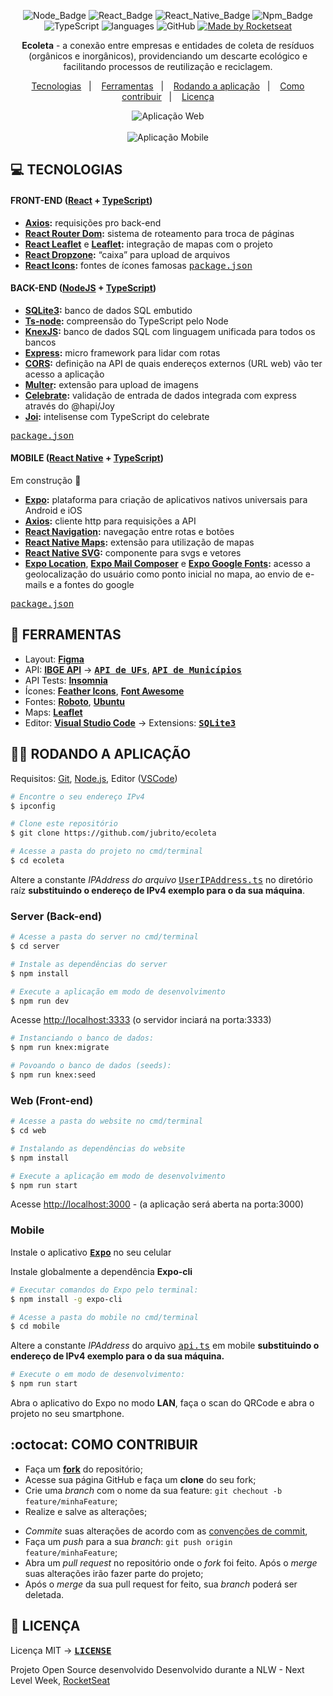 <div align="center">

![Node_Badge](https://img.shields.io/badge/node-12.18.1-brightgreen)  ![React_Badge](https://img.shields.io/badge/web-react-ff69b4)  ![React_Native_Badge](https://img.shields.io/badge/mobile-react%20native-blueviolet)  ![Npm_Badge](https://img.shields.io/badge/npm-6.14.5-red)  ![TypeScript](https://img.shields.io/badge/%3C%2F%3E-typescript-blue)  ![languages](https://img.shields.io/badge/languages-4-9cf)  ![GitHub](https://img.shields.io/github/license/x0n4d0/ecoleta)  <a href="https://rocketseat.com.br">
    <img alt="Made by Rocketseat" src="https://img.shields.io/badge/made%20by-Rocketseat-%237519C1">
  </a>

</div>

<p align="center">
<strong>Ecoleta</strong> - a conexão entre empresas e entidades de coleta de resíduos (orgânicos e inorgânicos), providenciando um descarte ecológico e facilitando processos de reutilização e reciclagem. 
</p>

<p align="center">
  <a href="#computer-tecnologias">Tecnologias</a>&nbsp;&nbsp;&nbsp;|&nbsp;&nbsp;&nbsp;
  <a href="#hammer-ferramentas">Ferramentas</a>&nbsp;&nbsp;&nbsp;|&nbsp;&nbsp;&nbsp;
  <a href="#woman_technologist-rodando-a-aplica%C3%A7%C3%A3o">Rodando a aplicação</a>&nbsp;&nbsp;&nbsp;|&nbsp;&nbsp;&nbsp;
  <a href="#octocat-como-contribuir">Como contribuir</a>&nbsp;&nbsp;&nbsp;|&nbsp;&nbsp;&nbsp;
  <a href="#page_facing_up-licença">Licença</a>
</p>

<div align="center">
  <img alt="Aplicação Web" src="./ecoleta-web.gif">
  </br></br>
  <img alt="Aplicação Mobile" src="./ecoleta-mobile.gif">
</div>

## **:computer: TECNOLOGIAS**

#### **FRONT-END** ([React](https://pt-br.reactjs.org/) + [TypeScript](https://www.typescriptlang.org/))

  - **[Axios](https://github.com/axios/axios):** requisições pro back-end
  - **[React Router Dom](https://github.com/ReactTraining/react-router/tree/master/packages/react-router-dom):** sistema de roteamento para troca de páginas
  - **[React Leaflet](https://react-leaflet.js.org/en/)** e **[Leaflet](https://react-leaflet.js.org/en/):** integração de mapas com o projeto
  - **[React Dropzone](https://github.com/react-dropzone/react-dropzone):** “caixa” para upload de arquivos
  - **[React Icons](https://react-icons.github.io/react-icons/):** fontes de ícones famosas
   <kbd>[package.json](./web/package.json)</kbd>


#### **BACK-END** ([NodeJS](https://nodejs.org/en/) + [TypeScript](https://www.typescriptlang.org/))

  - **[SQLite3](https://github.com/mapbox/node-sqlite3):** banco de dados SQL embutido
  - **[Ts-node](https://github.com/TypeStrong/ts-node):** compreensão do TypeScript pelo Node
  - **[KnexJS](http://knexjs.org/):** banco de dados SQL com linguagem unificada para todos os bancos
  - **[Express](https://expressjs.com/):** micro framework para lidar com rotas
  - **[CORS](https://expressjs.com/en/resources/middleware/cors.html):** definição na API de quais endereços externos (URL web) vão ter acesso a aplicação
  - **[Multer](https://github.com/expressjs/multer):** extensão para upload de imagens
  - **[Celebrate](https://github.com/arb/celebrate):** validação de entrada de dados integrada com express através do @hapi/Joy 
  - **[Joi](https://github.com/hapijs/joi):** intelisense com TypeScript do celebrate

  <kbd>[package.json](./server/package.json)</kbd>

#### **MOBILE** ([React Native](https://reactnative.dev/) + [TypeScript](https://www.typescriptlang.org/))

Em construção :rocket:
  - **[Expo](https://expo.io/):** plataforma para criação de aplicativos nativos universais para Android e iOS
  - **[Axios](https://github.com/axios/axios):** cliente http para requisições a API
  - **[React Navigation](https://reactnavigation.org/):** navegação entre rotas e botões
  - **[React Native Maps](https://github.com/react-native-community/react-native-maps):** extensão para utilização de mapas
  - **[React Native SVG](https://github.com/react-native-community/react-native-svg):** componente para svgs e vetores
  - **[Expo Location](https://docs.expo.io/versions/latest/sdk/location/)**, **[Expo Mail Composer](https://docs.expo.io/versions/latest/sdk/mail-composer/)** e **[Expo Google Fonts](https://github.com/expo/google-fonts):** acesso a geolocalização do usuário como ponto inicial no mapa, ao envio de e-mails e a fontes do google

  <kbd>[package.json](./mobile/package.json)</kbd>


## **:hammer: FERRAMENTAS**

- Layout: **[Figma](https://www.figma.com/file/9TlOcj6l7D05fZhU12xWT3/Ecoleta-(Booster))**
- API: **[IBGE API](https://servicodados.ibge.gov.br/api/docs/localidades?versao=1)** &rarr; **<kbd>[API de UFs](https://servicodados.ibge.gov.br/api/docs/localidades?versao=1#api-UFs-estadosGet)</kbd>**, **<kbd>[API de Municípios](https://servicodados.ibge.gov.br/api/docs/localidades?versao=1#api-Municipios-estadosUFMunicipiosGet)</kbd>** 
- API Tests: **[Insomnia](https://insomnia.rest/)**
- Ícones: **[Feather Icons](https://feathericons.com/)**, **[Font Awesome](https://fontawesome.com/)**
- Fontes: **[Roboto](https://fonts.google.com/specimen/Roboto)**, **[Ubuntu](https://fonts.google.com/specimen/Ubuntu)**
- Maps: **[Leaflet](https://react-leaflet.js.org/en/)**
- Editor: **[Visual Studio Code](https://code.visualstudio.com/)** &rarr; Extensions: **<kbd>[SQLite3](https://marketplace.visualstudio.com/items?itemName=alexcvzz.vscode-sqlite)</kbd>**


## **:woman_technologist: RODANDO A APLICAÇÃO** 

Requisitos: [Git](https://git-scm.com), [Node.js](https://nodejs.org/en/), Editor ([VSCode](https://code.visualstudio.com/))

```sh
# Encontre o seu endereço IPv4 
$ ipconfig

# Clone este repositório
$ git clone https://github.com/jubrito/ecoleta

# Acesse a pasta do projeto no cmd/terminal
$ cd ecoleta

```

Altere a constante *IPAddress do arquivo* <kbd>[UserIPAddress.ts](./UserIPAddress.ts)</kbd> no diretório raíz **substituindo o endereço de IPv4 exemplo para o da sua máquina**.

### Server (Back-end)

```sh
# Acesse a pasta do server no cmd/terminal
$ cd server

# Instale as dependências do server
$ npm install

# Execute a aplicação em modo de desenvolvimento
$ npm run dev
```

Acesse [http://localhost:3333](http://localhost:3333) (o servidor inciará na porta:3333)  

```sh
# Instanciando o banco de dados:
$ npm run knex:migrate

# Povoando o banco de dados (seeds):
$ npm run knex:seed

```


### Web (Front-end)

```sh
# Acesse a pasta do website no cmd/terminal
$ cd web

# Instalando as dependências do website
$ npm install

# Execute a aplicação em modo de desenvolvimento
$ npm run start

```
Acesse [http://localhost:3000](http://localhost:3000) - (a aplicação será aberta na porta:3000) 


### Mobile 

Instale o aplicativo **<kbd>[Expo](https://play.google.com/store/apps/details?id=host.exp.exponent&hl=en)</kbd>** no seu celular

Instale globalmente a dependência **Expo-cli**

```sh
# Executar comandos do Expo pelo terminal:
$ npm install -g expo-cli 

# Acesse a pasta do mobile no cmd/terminal
$ cd mobile
```

Altere a constante *IPAddress* do arquivo <kbd>[api.ts](./mobile/src/services/api.ts)</kbd> em mobile **substituindo o endereço de IPv4 exemplo para o da sua máquina.**

```sh
# Execute o em modo de desenvolvimento:
$ npm run start
```

Abra o aplicativo do Expo no modo **LAN**, faça o scan do QRCode e abra o projeto no seu smartphone.


## **:octocat: COMO CONTRIBUIR**

  - Faça um **[fork](https://help.github.com/pt/github/getting-started-with-github/fork-a-repo)** do repositório;
  - Acesse sua página GitHub e faça um **clone** do seu fork;
  - Crie uma *branch* com o nome da sua feature: `git chechout -b feature/minhaFeature`;
  - Realize e salve as alterações;
  <!-- - Instale as dependências do *commitlint* na raíz do projeto para a verificação dos commits: `npm install` ou `yarn`; -->
  - *Commite* suas alterações de acordo com as [convenções de commit](https://www.conventionalcommits.org/pt-br/v1.0.0-beta.4/), 
  - Faça um *push* para a sua *branch*: `git push origin feature/minhaFeature`;
  - Abra um *pull request* no repositório onde o *fork* foi feito. Após o *merge* suas alterações irão fazer parte do projeto;
  - Após o *merge* da sua pull request for feito, sua *branch* poderá ser deletada.



## **:page_facing_up: LICENÇA**
Licença MIT &rarr; **<kbd>[LICENSE](https://github.com/Rocketseat/nlw-01-booster/blob/master/LICENSE.md)</kbd>**

Projeto Open Source desenvolvido Desenvolvido durante a NLW - Next Level Week, [RocketSeat](https://rocketseat.com.br/)